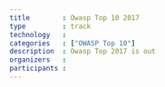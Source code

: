 ```yaml
---
title        : Owasp Top 10 2017
type         : track
technology   :
categories   : ["OWASP Top 10"]
description  : Owasp Top 2017 is out
organizers   : 
participants : 
---
```

